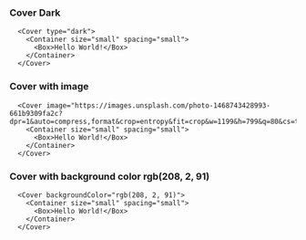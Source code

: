 ### Cover Dark

      <Cover type="dark">
        <Container size="small" spacing="small">
          <Box>Hello World!</Box>
        </Container>
      </Cover>

### Cover with image

      <Cover image="https://images.unsplash.com/photo-1468743428993-661b9309fa2c?dpr=1&auto=compress,format&crop=entropy&fit=crop&w=1199&h=799&q=80&cs=tinysrgb">
        <Container size="small" spacing="small">
          <Box>Hello World!</Box>
        </Container>
      </Cover>

### Cover with background color rgb(208, 2, 91)

      <Cover backgroundColor="rgb(208, 2, 91)">
        <Container size="small" spacing="small">
          <Box>Hello World!</Box>
        </Container>
      </Cover>
